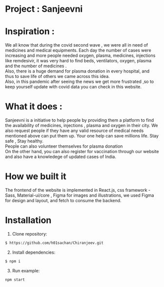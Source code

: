 # Project : Sanjeevni

# Inspiration : 
We all know that during the covid second wave , we were all in need of medicines and medical equipments. Each day the number of cases were increasing and more people needed oxygen, plasma, medicines, injections like remdesivir, it was very hard to find beds, ventilators, oxygen, plasma and the number of medicines . <br>
Also, there is a huge demand for plasma donation in every hospital, and thus to save life of others we came across this idea.
<br>
Also, in this pandemic after seeing the news we get more frustrated ,so to keep yourself update with covid data you can check in this website.
<br>

# What it does : 
Sanjeevni is a initiative to help people by providing them a platform to find the availability of medicines, injections , plasma and oxygen in their city. We also request people if they have any valid resource of medical needs mentioned above can put them up. Your one help can save millions life. Stay safe , Stay healthy.  <br>
People can also volunteer themselves for plasma donation <br>
On the other hand, you can also register for vaccination through our website and also have a knowledege of updated cases of India.<br>

# How we built it
The frontend of the website is implemented in React.js, css framework -Sass, Material-ui/core , Figma for images and illustrations, we used  Figma for design and layout, and fetch to consume the backend.<br>

# Installation
1. Clone repository:
```bash
$ https://github.com/h01sachan/Chiranjeev.git
```

2. Install dependencies:

```bash
$ npm i
```

3. Run example:
```bash
npm start
```

